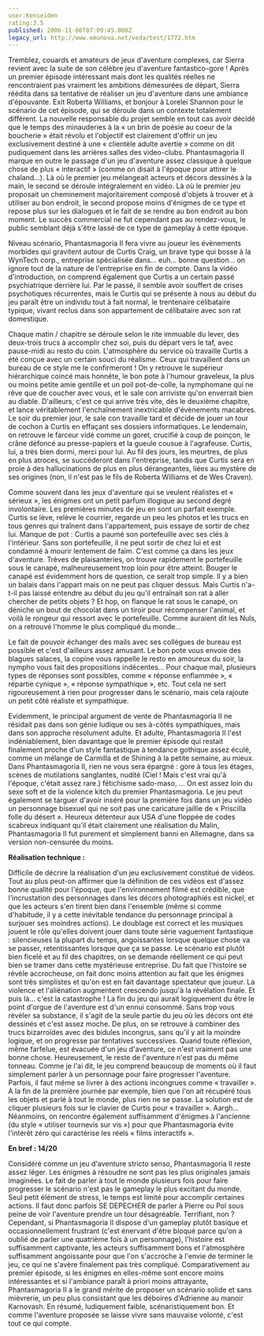 ```yaml
---
user:Kenseiden
rating:3.5
published: 2006-11-06T07:09:45.000Z
legacy_url: http://www.emunova.net/veda/test/1772.htm
---
```

Tremblez, couards et amateurs de jeux d'aventure complexes, car Sierra revient avec la suite de son célèbre jeu d'aventure fantastico-gore ! Après un premier épisode intéressant mais dont les qualités réelles ne rencontraient pas vraiment les ambitions démesurées de départ, Sierra réédita dans sa tentative de réaliser un jeu d'aventure dans une ambiance d'épouvante. Exit Roberta Williams, et bonjour à Lorelei Shannon pour le scénario de cet épisode, qui se déroule dans un contexte totalement différent. La nouvelle responsable du projet semble en tout cas avoir décidé que le temps des minauderies à la « un brin de poésie au coeur de la boucherie » était révolu et l'objectif est clairement d'offrir un jeu exclusivement destiné à une « clientèle adulte avertie » comme on dit pudiquement dans les arrières salles des video-clubs. Phantasmagoria II marque en outre le passage d'un jeu d'aventure assez classique à quelque chose de plus « interactif » (comme on disait à l'époque pour attirer le chaland...). Là où le premier jeu mélangeait acteurs et décors dessinés à la main, le second se déroule intégralement en vidéo. Là où le premier jeu proposait un cheminement majoritairement composé d'objets à trouver et à utiliser au bon endroit, le second propose moins d'énigmes de ce type et repose plus sur les dialogues et le fait de se rendre au bon endroit au bon moment. Le succès commercial ne fut cependant pas au rendez-vous, le public semblant déjà s'être lassé de ce type de gameplay à cette époque.  

  

Niveau scénario, Phantasmagoria II fera vivre au joueur les évènements morbides qui gravitent autour de Curtis Craig, un brave type qui bosse à la WynTech corp., entreprise spécialisée dans... euh... bonne question... on ignore tout de la nature de l'entreprise en fin de compte. Dans la vidéo d'introduction, on comprend également que Curtis a un certain passé psychiatrique derrière lui. Par le passé, il semble avoir souffert de crises psychotiques récurrentes, mais le Curtis qui se présente à nous au début du jeu paraît être un individu tout à fait normal, le trentenaire célibataire typique, vivant reclus dans son appartement de célibataire avec son rat domestique.  

  

Chaque matin / chapitre se déroule selon le rite immuable du lever, des deux-trois trucs à accomplir chez soi, puis du départ vers le taf, avec pause-midi au resto du coin. L'atmosphère du service où travaille Curtis a été conçue avec un certain souci du réalisme. Ceux qui travaillent dans un bureau de ce style me le confirmeront ! On y retrouve le supérieur hiérarchique coincé mais honnête, le bon pote à l'humour graveleux, la plus ou moins petite amie gentille et un poil pot-de-colle, la nymphomane qui ne rêve que de coucher avec vous, et le sale con arriviste qu'on enverrait bien au diable. D'ailleurs, c'est ce qui arrive très vite, dès le deuxième chapitre, et lance véritablement l'enchaînement inextricable d'évènements macabres. Le soir du premier jour, le sale con travaille tard et décide de jouer un tour de cochon à Curtis en effaçant ses dossiers informatiques. Le lendemain, on retrouve le farceur vidé comme un goret, crucifié à coup de poinçon, le crâne défoncé au presse-papiers et la gueule cousue à l'agrafeuse. Curtis, lui, a très bien dormi, merci pour lui. Au fil des jours, les meurtres, de plus en plus atroces, se succéderont dans l'entreprise, tandis que Curtis sera en proie à des hallucinations de plus en plus dérangeantes, liées au mystère de ses origines (non, il n'est pas le fils de Roberta Williams et de Wes Craven).  

  

Comme souvent dans les jeux d'aventure qui se veulent réalistes et « sérieux », les énigmes ont un petit parfum illogique au second degré involontaire. Les premières minutes de jeu en sont un parfait exemple. Curtis se lève, relève le courrier, regarde un peu les photos et les trucs en tous genres qui traînent dans l'appartement, puis essaye de sortir de chez lui. Manque de pot : Curtis a paumé son portefeuille avec ses clés à l'intérieur. Sans son portefeuille, il ne peut sortir de chez lui et est condamné à mourir lentement de faim. C'est comme ça dans les jeux d'aventure. Trèves de plaisanteries, on trouve rapidement le portefeuille sous le canapé, malheureusement trop loin pour être atteint. Bouger le canapé est évidemment hors de question, ce serait trop simple. Il y a bien un balais dans l'appart mais on ne peut pas cliquer dessus. Mais Curtis n'a-t-il pas laissé entendre au début du jeu qu'il entraînait son rat à aller chercher de petits objets ? Et hop, on flanque le rat sous le canapé, on déniche un bout de chocolat dans un tiroir pour récompenser l'animal, et voilà le rongeur qui ressort avec le portefeuille. Comme auraient dit les Nuls, on a retrouvé l'homme le plus compliqué du monde...  

  

Le fait de pouvoir échanger des mails avec ses collègues de bureau est possible et c'est d'ailleurs assez amusant. Le bon pote vous envoie des blagues salaces, la copine vous rappelle le resto en amoureux du soir, la nympho vous fait des propositions indécentes... Pour chaque mail, plusieurs types de réponses sont possibles, comme « réponse enflammée », « répartie cynique », « réponse sympathique », etc. Tout cela ne sert rigoureusement à rien pour progresser dans le scénario, mais cela rajoute un petit côté réaliste et sympathique.  

  

Evidemment, le principal argument de vente de Phantasmagoria II ne résidait pas dans son génie ludique ou ses à-côtés sympathiques, mais dans son approche résolument adulte. Et adulte, Phantasmagoria II l'est indéniablement, bien davantage que le premier épisode qui restait finalement proche d'un style fantastique à tendance gothique assez éculé, comme un mélange de Carmilla et de Shining à la petite semaine, au mieux. Dans Phantasmagoria II, rien ne vous sera épargné : gore à tous les étages, scènes de mutilations sanglantes, nudité (Ciel ! Mais c'est vrai qu'à l'époque, c'était assez rare.) fétichisme sado-maso, ... On est assez loin du sexe soft et de la violence kitch du premier Phantasmagoria. Le jeu peut également se targuer d'avoir inséré pour la première fois dans un jeu vidéo un personnage bisexuel qui ne soit pas une caricature jaillie de « Priscilla folle du désert ». Heureux détenteur aux USA d'une floppée de codes scabreux indiquant qu'il était clairement une réalisation du Malin, Phantasmagoria II fut purement et simplement banni en Allemagne, dans sa version non-censurée du moins.  

  

**Réalisation technique :**  

Difficile de décrire la réalisation d'un jeu exclusivement constitué de vidéos. Tout au plus peut-on affirmer que la définition de ces vidéos est d'assez bonne qualité pour l'époque, que l'environnement filmé est crédible, que l'incrustation des personnages dans les décors photographiés est nickel, et que les acteurs s'en tirent bien dans l'ensemble (même si comme d'habitude, il y a cette inévitable tendance du personnage principal à surjouer ses moindres actions). Le doublage est correct et les musiques jouent le rôle qu'elles doivent jouer dans toute série vaguement fantastique : silencieuses la plupart du temps, angoissantes lorsque quelque chose va se passer, retentissantes lorsque que ça se passe. Le scénario est plutôt bien ficelé et au fil des chapitres, on se demande réellement ce qui peut bien se tramer dans cette mystérieuse entreprise. Du fait que l'histoire se révèle accrocheuse, on fait donc moins attention au fait que les énigmes sont très simplistes et qu'on est en fait davantage spectateur que joueur. La violence et l'aliénation augmentent crescendo jusqu'à la révélation finale. Et puis là... c'est la catastrophe ! La fin du jeu qui aurait logiquement du être le point d'orgue de l'aventure est d'un ennui consommé. Sans trop vous révéler sa substance, il s'agit de la seule partie du jeu où les décors ont été dessinés et c'est assez moche. De plus, on se retrouve à combiner des trucs bizarroïdes avec des bidules incongrus, sans qu'il y ait la moindre logique, et on progresse par tentatives successives. Quand toute réflexion, même farfelue, est évacuée d'un jeu d'aventure, ce n'est vraiment pas une bonne chose. Heureusement, le reste de l'aventure n'est pas du même tonneau. Comme je l'ai dit, le jeu comprend beaucoup de moments où il faut simplement parler à un personnage pour faire progresser l'aventure. Parfois, il faut même se livrer à des actions incongrues comme « travailler ». A la fin de la première journée par exemple, bien que l'on ait récupéré tous les objets et parlé à tout le monde, plus rien ne se passe. La solution est de cliquer plusieurs fois sur le clavier de Curtis pour « travailler ». Aargh... Néanmoins, on rencontre également suffisamment d'énigmes à l'ancienne (du style « utiliser tournevis sur vis ») pour que Phantasmagoria évite l'intérêt zéro qui caractérise les réels « films interactifs ».  

  

**En bref : 14/20**  

Considéré comme un jeu d'aventure stricto senso, Phantasmagoria II reste assez léger. Les énigmes à résoudre ne sont pas les plus originales jamais imaginées. Le fait de parler à tout le monde plusieurs fois pour faire progresser le scénario n'est pas le gameplay le plus excitant du monde. Seul petit élément de stress, le temps est limité pour accomplir certaines actions. Il faut donc parfois SE DEPECHER de parler à Pierre ou Pol sous peine de voir l'aventure prendre un tour désagréable. Terrifiant, non ? Cependant, si Phantasmagoria II dispose d'un gameplay plutôt basique et occasionnellement frustrant (c'est énervant d'être bloqué parce qu'on a oublié de parler une quatrième fois à un personnage), l'histoire est suffisamment captivante, les acteurs suffisamment bons et l'atmosphère suffisamment angoissante pour que l'on s'accroche à l'envie de terminer le jeu, ce qui ne s'avère finalement pas très compliqué. Comparativement au premier épisode, si les énigmes en elles-même sont encore moins intéressantes et si l'ambiance paraît à priori moins attrayante, Phantasmagoria II a le grand mérite de proposer un scénario solide et sans mièvrerie, un peu plus consistant que les déboires d'Adrienne au manoir Karnovash. En résumé, ludiquement faible, scénaristiquement bon. Et comme l'aventure proposée se laisse vivre sans mauvaise volonté, c'est tout ce qui compte.